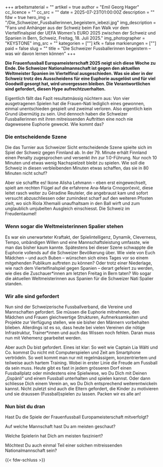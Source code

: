 +++
arbeitsmaterial = ""
artikel = true
author = "Emil Georg Hager"
cc_licence = ""
cc_src = ""
date = 2025-07-23T01:00:00Z
description = ""
fdw = true
hero_img = "/Die_Schweizer_Fussballerinnen_begeistern_iebezi.jpg"
img_description = "Fans und Anhänger aus der Schweiz beim Fan Walk vor dem Viertelfinalspiel der UEFA Women's EURO 2025 zwischen der Schweiz und Spanien in Bern, Schweiz, Freitag, 18. Juli 2025."
img_photographer = "KEYSTONE"
img_src = ""
kategorien = [""]
kfk = false
markierungen = [""]
paid = false
slug = ""
title = "Die Schweizer Fussballerinnen begeistern – was wir davon lernen können"
+++

**Die Frauenfussball Europameisterschaft 2025 neigt sich diese Woche zu Ende. Die Schweizer Nationalmannschaft ist gegen den aktuellen Weltmeister Spanien im Viertelfinal ausgeschieden. Was sie aber in der Schweiz trotz des Ausscheidens für eine Euphorie ausgelöst und für viel Goodwill gesorgt hat, wird unvergessen bleiben. Die Verantwortlichen sind gefordert, diesen Hype aufrechtzuerhalten.**

Eigentlich fällt das Fazit resultatmässig nüchtern aus: Von vier ausgetragenen Spielen hat die Frauen-Nati lediglich eines gewonnen, einmal unentschieden gespielt und zweimal verloren. Also eigentlich kein Grund übermütig zu sein. Und dennoch haben die Schweizer Fussballerinnen mit ihren mitreissenden Auftritten eine noch nie dagewesene Euphorie geweckt. Wie kommt das?

### Die entscheidende Szene

Die das Turnier aus Schweizer Sicht entscheidende Szene spielte sich im Spiel der Schweiz gegen Finnland ab. In der 79. Minute erhält Finnland einen Penalty zugesprochen und versenkt ihn zur 1:0-Führung. Nur noch 10 Minuten und etwas wenig Nachspielzeit bleibt zu spielen. Wie soll die Schweiz in diesen verbleibenden Minuten etwas schaffen, das sie in 80 Minuten nicht schuf? 

Aber sie schaffte es! Ikone Alisha Lehmann – eben erst eingewechselt, spielt am rechten Flügel auf die erfahrene Ana-Maria Crnogorčević, diese leitet rasch weiter zu Géradine Reuteler, die angebraust kam und sofort versucht abzuschliessen oder zumindest scharf auf den weiteren Pfosten zielt, wo sich Riola Xhemaili unaufhaltsam in den Ball wirft und zum unglaublich umjubelten Ausgleich einschiesst. Die Schweiz im Freudentaumel!

### Wenn sogar die Weltmeisterinnen Spalier stehen

Es war ein unerwarteter Kraftakt, der Spielintelligenz, Dynamik, Cleverness, Tempo, unbändigen Willen und eine Mannschaftsleistung umfasste, wie man das bisher kaum kannte. Spätestens bei dieser Szene schwappte die Euphorie vollends auf die Schweizer Bevölkerung über. Wie viele von Euch Mädchen – und auch Buben – wünschen sich eines Tages vor so einem mitgehenden Publikum auftreten zu können? Oder trotz einer Niederlage, wie nach dem Viertelfinalspiel gegen Spanien – derart gefeiert zu werden, wie dies die Zuschauer*innen am letzten Freitag in Bern taten? Wo sogar die aktuellen Weltmeisterinnen aus Spanien für die Schweizer Nati Spalier standen. 

### Wir alle sind gefordert

Nun sind der Schweizerische Fussballverband, die Vereine und Mannschaften gefordert. Sie müssen die Euphorie mitnehmen, den Mädchen und Frauen gleichwertige Strukturen, Aufmerksamkeiten und Projekte zur Verfügung stellen, wie sie bisher den Männern vorbehalten blieben. Allerdings ist es so, dass heute bei vielen Vereinen die nötige Infrastruktur, Trainer*innen und auch das Wissen noch fehlen. Daran muss nun mit Vehemenz gearbeitet werden.

Aber auch Du bist gefordert. Eines ist klar: So weit wie Captain Lia Wälti und Co. kommst Du nicht mit Computerspielen und Zeit am Smartphone vertrödeln. So weit kommt man nur mit regelmässigem, konzentriertem und teilweise auch hartem Training. Wobei in erster Linie die Freude am Fussball da sein muss. Heute gibt es fast in jedem grösseren Dorf einen Fussballplatz oder mindestens eine Spielwiese, wo Du Dich mit Deinen „Gspänli“ und einem Fussball unterhalten und spielen kannst. Oder dann schliesse Dich einem Verein an, wo Du Dich entsprechend weiterentwickeln kannst. Nicht zuletzt sind auch die Eltern gefordert, die Kinder zu motivieren und sie draussen (Fussball)spielen zu lassen. Packen wir es alle an!

### Nun bist du dran

Hast Du die Spiele der Frauenfussball Europameisterschaft mitverfolgt?

Auf welche Mannschaft hast Du am meisten geschaut?

Welche Spielerin hat Dich am meisten fasziniert?

Möchtest Du auch einmal Teil einer solchen mitreissenden Nationalmannschaft sein?

{{< fdw-schluss >}}